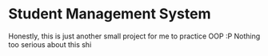 # Student Management System
Honestly, this is just another small project for me to practice OOP :P Nothing too serious about this shi
